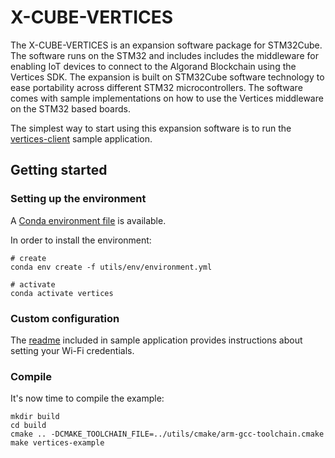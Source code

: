 # X-CUBE-VERTICES

The X-CUBE-VERTICES is an expansion software package for STM32Cube.
The software runs on the STM32 and includes includes the middleware 
for enabling IoT devices to connect to the Algorand Blockchain using the Vertices SDK.
The expansion is built on STM32Cube software technology to ease portability across 
different STM32 microcontrollers. The software comes with sample 
implementations on how to use the Vertices middleware on the STM32 based 
boards.

The simplest way to start using this expansion software is to run the
[vertices-client](Projects/B-L4S5I-IOT01A/Applications/vertices-client) sample application.

## Getting started

### Setting up the environment

A [Conda environment file](utils/env/environment.yml) is available. 

In order to install the environment:

```shell
# create
conda env create -f utils/env/environment.yml

# activate
conda activate vertices
```

### Custom configuration

The [readme](Projects/B-L4S5I-IOT01A/Applications/vertices-client/README.md) 
included in sample application provides instructions about setting your Wi-Fi 
credentials.

### Compile

It's now time to compile the example:

```shell
mkdir build
cd build
cmake .. -DCMAKE_TOOLCHAIN_FILE=../utils/cmake/arm-gcc-toolchain.cmake
make vertices-example
```

